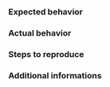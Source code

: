 ### Expected behavior

### Actual behavior

### Steps to reproduce

### Additional informations
<!-- Please run `!_debug` command in chat and paste information below this line -->


<!-- Attach your logs/exception.log file if bot crashes -->
